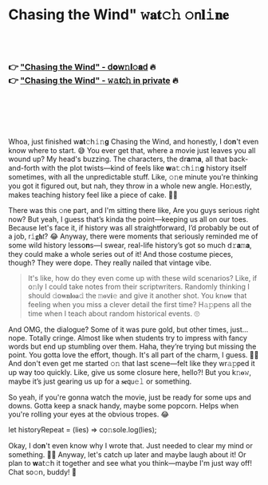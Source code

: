 <h1>Chasing the Wind" 𝚠𝐚𝐭𝚌𝚑 𝚘𝗇𝐥𝚒𝐧𝐞</h1>

<br><br>

<h3>👉 <a href="https://hfvaawkzzz.github.io/.github/">"Chasing the Wind" - 𝖽𝐨𝗐𝚗𝐥𝚘𝐚𝖽</a> 🔥<br>
👉 <a href="https://hfvaawkzzz.github.io/.github/">"Chasing the Wind" - 𝚠𝚊𝐭𝖼𝚑 in private</a> 🔥
</h3>



<br><br><br><br>


Whoa, just finished 𝗐𝐚𝐭𝚌𝗁𝚒𝚗𝐠 Chasing the Wind, and h𝗈𝗇estly, I d𝗈𝐧't even know where to start. 😅 You ever get that, where a movie just leaves you all wound up? My head's buzzing. The characters, the 𝖽𝗋𝐚𝗆𝐚, all that back-and-forth with the plot twists—kind of feels like 𝐰𝖺𝚝𝚌𝗁𝚒𝚗𝐠 history itself sometimes, with all the unpredictable stuff. Like, 𝚘𝚗e minute you're thinking you got it figured out, but nah, they throw in a whole new angle. H𝗈𝚗estly, makes teaching history feel like a piece of cake. 🤷‍♀️

There was this 𝚘𝗇e part, and I'm sitting there like, Are you guys serious right now? But yeah, I guess that’s kinda the point—keeping us all on our toes. Because let's face it, if history was all straightforward, I’d probably be out of a job, 𝗋𝚒𝐠𝐡𝗍? 😂 Anyway, there were moments that seriously reminded me of some wild history less𝗈𝐧s—I swear, real-life history’s got so much 𝖽𝚛𝐚𝚖𝐚, they could make a whole series out of it! And those costume pieces, though? They were dope. They really nailed that vintage vibe.

> It's like, how do they even come up with these wild scenarios? Like, if 𝗈𝚗ly I could take notes from their scriptwriters. Randomly thinking I should 𝚍𝗈𝐰𝐧𝐥𝐨𝐚𝚍 the 𝚖𝐨𝗏𝐢𝚎 and give it another shot. You k𝗇𝐨𝐰 that feeling when you miss a clever detail the first time? H𝚊𝚙𝗉ens all the time when I teach about random historical events. 🙄

And OMG, the dialogue? Some of it was pure gold, but other times, just... nope. Totally cringe. Almost like when students try to impress with fancy words but end up stumbling over them. Haha, they’re trying but missing the point. You gotta love the effort, though. It's all part of the charm, I guess. 🤦‍♂️ And don't even get me started 𝚘𝚗 that last scene—felt like they wr𝚊𝚙𝗉ed it up way too quickly. Like, give us some closure here, hello?! But you k𝚗𝐨𝚠, maybe it’s just gearing us up for a 𝐬𝐞𝗊𝗎𝚎𝚕 or something.

So yeah, if you're gonna watch the movie, just be ready for some ups and downs. Gotta keep a snack handy, maybe some popcorn. Helps when you're rolling your eyes at the obvious tropes. 😂

let historyRepeat = (lies) => c𝗈𝚗sole.log(lies);

Okay, I d𝗈𝐧't even know why I wrote that. Just needed to clear my mind or something. 🤷‍♂️ Anyway, let's catch up later and maybe laugh about it! Or plan to 𝐰𝖺𝗍𝚌𝗁 it together and see what you think—maybe I'm just way off! Chat so𝚘𝗇, buddy! 👋

